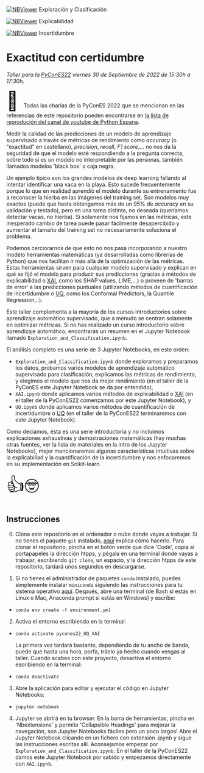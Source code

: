 
[![NBViewer](https://raw.githubusercontent.com/jupyter/design/master/logos/Badges/nbviewer_badge.svg)](https://nbviewer.org/github/MMdeCastro/Uncertainty_Quantification_XAI/blob/main/Exploration_and_Classification.ipynb) Exploración y Clasificación

[![NBViewer](https://raw.githubusercontent.com/jupyter/design/master/logos/Badges/nbviewer_badge.svg)](https://nbviewer.org/github/MMdeCastro/Uncertainty_Quantification_XAI/blob/main/XAI.ipynb) Explicabilidad

[![NBViewer](https://raw.githubusercontent.com/jupyter/design/master/logos/Badges/nbviewer_badge.svg)](https://nbviewer.org/github/MMdeCastro/Uncertainty_Quantification_XAI/blob/main/UQ.ipynb) Incertidumbre

# Exactitud con certidumbre

_Taller para la [PyConES22](https://2022.es.pycon.org/) viernes 30 de Septiembre de 2022 de 15:30h a 17:30h._

<font size="10"> 📝 </font>Todas las charlas de la PyConES 2022 que se mencionan en las referencias de este repositorio pueden encontrarse en [la lista de reprodución del canal de youtube de Python Espana](https://www.youtube.com/@PythonES). 


Medir la calidad de las predicciones de un modelo de aprendizaje supervisado a través de métricas de rendimiento como *accuracy* (o "exactitud" en castellano), *precision*, *recall*, *F1 score*,... no nos da la seguridad de que el modelo esté respondiendo a la pregunta correcta, sobre todo si es un modelo no interpretable por las personas, también llamados modelos 'black box' o caja negra. 

Un ejemplo típico son los grandes modelos de deep learning fallando al intentar identificar una vaca en la playa. Esto sucede frecuentemente porque lo que en realidad aprendió el modelo durante su entrenamiento fue a reconocer la hierba en las imágenes del training set. Son modelos muy exactos (puede que hasta obtengamos más de un 95% de *accuracy* en su validación y testado), pero en una tarea distinta, no deseada (queríamos detectar vacas, no hierba). Si solamente nos fijamos en las métricas, este inesperado cambio de tarea puede pasar fácilmente desapercibido y aumentar el tamaño del training set no necesariamente soluciona el problema.

Podemos cerciorarnos de que esto no nos pasa incorporando a nuestro modelo herramientas matemáticas (ya desarrolladas como librerías de Python) que nos facilitan ir más allá de la optimización de las métricas. Estas herramientas sirven para cualquier modelo supervisado y explican en qué se fijó el modelo para producir sus predicciones (gracias a métodos de explicabilidad o [XAI](https://en.wikipedia.org/wiki/Explainable_artificial_intelligence), como los SHAP values, LIME,...) o proveen de 'barras de error' a las predicciones puntuales (utilizando métodos de cuantificación de incertidumbre o [UQ](https://en.wikipedia.org/wiki/Uncertainty_quantification), como los Conformal Predictors, la Quantile Regression,..).

Este taller complementa a la mayoría de los cursos introductorios sobre aprendizaje automático supervisado, que a menudo se centran solamente en optimizar métricas. Si no has realizado un curso introductorio sobre aprendizaje automático, encontrarás un resumen en el Jupyter Notebook llamado `Exploration_and_Classification.ipynb`.

El análisis completo es una serie de 3 Jupyter Notebooks, en este orden:

+ `Exploration_and_Classification.ipynb` donde exploramos y preparamos los datos, probamos varios modelos de aprendizaje automático supervisado para clasificación, explicamos las métricas de rendimiento, y elegimos el modelo que nos da mejor rendimiento (en el taller de la PyConES este Jupyter Notebook se da por entendido),
+ `XAI.ipynb` donde aplicamos varios métodos de explicabilidad o [XAI](https://en.wikipedia.org/wiki/Explainable_artificial_intelligence) (en el taller de la PyConES22 comenzamos por este Jupyter Notebook), y
+ `UQ.ipynb` donde aplicamos varios métodos de cuantificación de incertidumbre o [UQ](https://en.wikipedia.org/wiki/Uncertainty_quantification) (en el taller de la PyConES22 terminaremos con este Jupyter Notebook).

Como decíamos, ésta es una serie introductoria y no incluimos explicaciones exhaustivas y demostraciones matemáticas (hay muchas otras fuentes, ver la lista de materiales en la intro de los Jupyter Notebooks), mejor mencionaremos algunas características intuitivas sobre la explicabiliad y la cuantificación de la incertidumbre y nos enfocaremos en su implementación en Scikit-learn.

<font size="10"> 👍🤓 </font>

## Instrucciones

0. Clona este repositorio en el ordenador o nube donde vayas a trabajar. Si no tienes el paquete `git` instalado, [aquí](https://git-scm.com/book/en/v2/Getting-Started-Installing-Git) explica cómo hacerlo. Para clonar el repositorio, pincha en el botón verde que dice 'Code', copia al portapapeles la dirección htpps, y pégala en una terminal donde vayas a trabajar, escribiendo `git clone`, un espacio, y la dirección htpps de este repositorio, tardará unos segundos en descargarse.  

1. Si no tienes el administrador de paquetes `conda` instalado, puedes simplemente instalar `miniconda` siguiendo las instrucciones para tu sistema operativo [aquí](https://docs.conda.io/en/latest/miniconda.html). Después, abre una terminal (de Bash si estás en Linux o Mac, Anaconda prompt si estás en Windows) y escribe:

+ `conda env create -f environment.yml`

2. Activa el entorno escribiendo en la terminal:

+ `conda activate pycones22_UQ_XAI`

  La primera vez tardará bastante, dependiendo de tu ancho de banda, puede que hasta una hora, porfa, tráelo ya hecho cuando vengas al taller. Cuando acabes con este proyecto, desactiva el entorno escribiendo en la terminal:

+ `conda deactivate`

3. Abre la aplicación para editar y ejecutar el código en Jupyter Notebooks:

+ `jupyter notebook`

4. Jupyter se abrirá en tu browser. En la barra de herramientas, pincha en 'Nbextensions' y permite 'Collapsible Headings' para mejorar la navegación, son Jupyter Notebooks fáciles pero un poco largos! Abre el Jupyter Notebook clicando en un fichero con extensión .ipynb y sigue las instrucciones escritas allí. Aconsejamos empezar por `Exploration_and_Classification.ipynb`. En el taller de la PyConES22 damos este Jupyter Notebook por sabido y empezamos directamente con `XAI.ipynb`.


